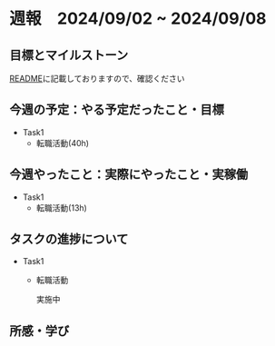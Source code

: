 # 週報　2024/09/02 ~ 2024/09/08

## 目標とマイルストーン
[README](https://github.com/Aki158/weekly-report/blob/main/README.md)に記載しておりますので、確認ください

## 今週の予定：やる予定だったこと・目標

- Task1
    - 転職活動(40h)

## 今週やったこと：実際にやったこと・実稼働

- Task1
    - 転職活動(13h)

## タスクの進捗について

- Task1
    - 転職活動

        実施中

## 所感・学び
